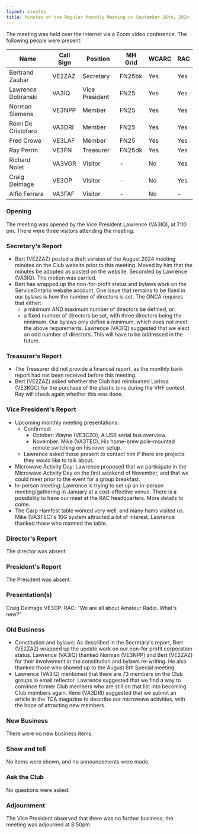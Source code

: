 ```yaml
---
layout: minutes
title: Minutes of the Regular Monthly Meeting on September 16th, 2024
---
```

The meeting was held over the internet via a Zoom video conference.
The following people were present:

| Name               | Call Sign | Position       | MH Grid | WCARC | RAC |
| ------------------ | --------- | -------------- | ------- | ----- | --- |
| Bertrand Zauhar    | VE2ZAZ    | Secretary      | FN25bk  | Yes   | Yes |
| Lawrence Dobranski | VA3IQ     | Vice President | FN25    | Yes   | Yes |
| Norman Siemens     | VE3NPP    | Member         | FN25    | Yes   | Yes |
| Rémi De Cristofaro | VA3DRI    | Member         | FN25    | Yes   | Yes |
| Fred Crowe         | VE3LAF    | Member         | FN25    | Yes   | Yes |
| Ray Perrin         | VE3FN     | Treasurer      | FN25dk  | Yes   | Yes |
| Richard Nolet      | VA3VGR    | Visitor        |   -     | No    | Yes |
| Craig Delmage      | VE3OP     | Visitor        |   -     | No    | Yes |
| Alfio Ferrara      | VA3FAF    | Visitor        |   -     | No    |  -  |

### Opening

The meeting was opened by the Vice President Lawrence (VA3IQ), at 7:10 pm.
There were three visitors attending the meeting.

### Secretary's Report

- Bert (VE2ZAZ) posted a draft version of the August 2024 meeting minutes on the Club website prior to this meeting. Moved by him that the minutes be adopted as posted on the website. Seconded by Lawrence (VA3IQ). The motion was carried.
- Bert has wrapped up the non-for-profit status and bylaws work on the ServiceOntario website account. One issue that remains to be fixed in our bylaws is how the number of directors is set. The ONCA requires that either:
  - a minimum AND maximum number of directors be defined, or
  - a fixed number of directors be set, with three directors being the minimum.
Our bylaws only define a minimum, which does not meet the above requirements. Lawrence (VA3IQ) suggested that we elect an odd number of directors. This will have to be addressed in the future.

### Treasurer's Report

- The Treasurer did not provide a financial report, as the monthly bank report had not been received before this meeting.
- Bert (VE2ZAZ) asked whether the Club had reimbursed Larissa (VE3KGC) for the purchase of the plastic bins during the VHF contest. Ray will check again whether this was done.

### Vice President's Report

- Upcoming monthly meeting presentations:
  - Confirmed:
    - October: Wayne (VE3CZO), A USB serial bus overview.
    - November: Mike (VA3TEC), His home-brew pole-mounted remote switching on his rover setup.
  - Lawrence asked those present to contact him if there are projects they would like to talk about.
- Microwave Activity Day: Lawrence proposed that we participate in the Microwave Activity Day on the first weekend of November, and that we could meet prior to the event for a group breakfast.
- In-person meeting: Lawrence is trying to set up an in-person meeting/gathering in January at a cost-effective venue. There is a possibility to have our meet at the RAC headquarters. More details to come.
- The Carp Hamfest table worked very well, and many hams visited us. Mike (VA3TEC)'s 10G system attracted a lot of interest. Lawrence thanked those who manned the table.

### Director's Report

The director was absent.

### President's Report

The President was absent.

### Presentation(s)

Craig Delmage VE3OP: RAC: "We are all about Amateur Radio. What's new?"

### Old Business

- Constitution and bylaws: As described in the Secretary's report, Bert (VE2ZAZ) wrapped up the update work on our non-for profit corporation status. Lawrence (VA3IQ) thanked Norman (VE3NPP) and Bert (VE2ZAZ) for their involvement in the constitution and bylaws re-writing. He also thanked those who showed up to the August 6th Special meeting.
- Lawrence (VA3IQ) mentioned that there are 73 members on the Club groups.io email reflector. Lawrence suggested that we find a way to convince former Club members who are still on that list into becoming Club members again. Rémi (VA3DRI) suggested that we submit an article in the TCA magazine to describe our microwave activities, with the hope of attracting new members.

### New Business

There were no new business items.

### Show and tell

No items were shown, and no announcements were made.

### Ask the Club

No questions were asked.

### Adjournment

The Vice President observed that there was no further business; the meeting was adjourned at 8:50pm.
